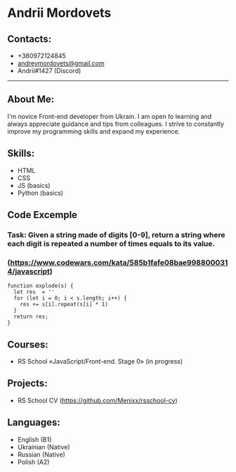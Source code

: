 # Andrii Mordovets          

## Contacts:
* +380972124845
* andreymordovets@gmail.com
* Andrii#1427 (Discord)

---

## About Me:
I'm novice Front-end developer from Ukrain. I am open to learning and always appreciate guidance and tips from colleagues. I strive to constantly improve my programming skills and expand my experience.


## Skills:
* HTML
* CSS
* JS (basics)
* Python (basics)

## Code Excemple
### **Task**: Given a string made of digits [0-9], return a string where each digit is repeated a number of times equals to its value.
### (https://www.codewars.com/kata/585b1fafe08bae9988000314/javascript)
``` 
function explode(s) {
  let res  = ''
  for (let i = 0; i < s.length; i++) {
    res += s[i].repeat(s[i] * 1)
  }
  return res;
}
```

## Courses:
* RS School «JavaScript/Front-end. Stage 0» (in progress)

## Projects:
* RS School CV (https://github.com/Menixx/rsschool-cv)

## Languages:
* English (B1)
* Ukrainian (Native)
* Russian (Native)
* Polish (A2)

